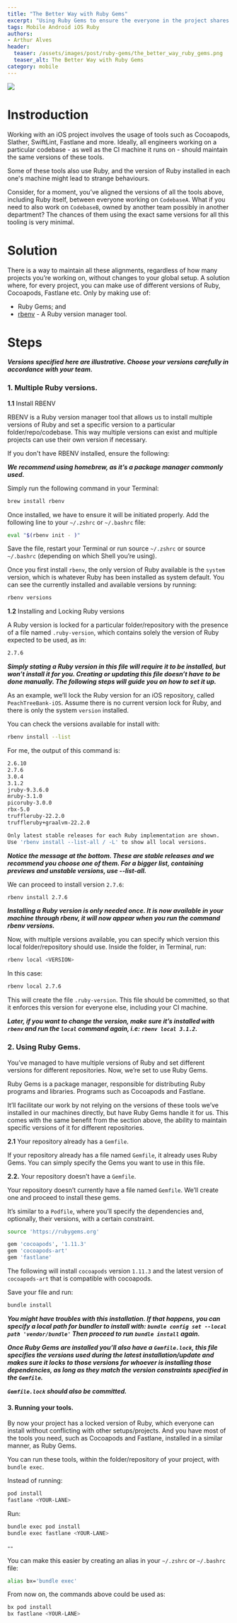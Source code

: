 ```yaml
---
title: "The Better Way with Ruby Gems"
excerpt: "Using Ruby Gems to ensure the everyone in the project shares the same setup."
tags: Mobile Android iOS Ruby
authors:
- Arthur Alves
header:
  teaser: /assets/images/post/ruby-gems/the_better_way_ruby_gems.png
  teaser_alt: The Better Way with Ruby Gems
category: mobile
---
```


![](/assets/images/post/ruby-gems/the_better_way_ruby_gems.png)

# Instroduction

Working with an iOS project involves the usage of tools such as Cocoapods, Slather, SwiftLint, Fastlane and more. Ideally, all engineers working on a particular codebase - as well as the CI machine it runs on - should maintain the same versions of these tools.

Some of these tools also use Ruby, and the version of Ruby installed in each one's machine might lead to strange behaviours.

Consider, for a moment, you’ve aligned the versions of all the tools above, including Ruby itself, between everyone working on `CodebaseA`. What if you need to also work on `CodebaseB`, owned by another team possibly in another department? The chances of them using the exact same versions for all this tooling is very minimal.

# Solution

There is a way to maintain all these alignments, regardless of how many projects you’re working on, without changes to your global setup. A solution where, for every project, you can make use of different versions of Ruby, Cocoapods, Fastlane etc. Only by making use of:

* Ruby Gems; and
* [rbenv](https://github.com/rbenv/rbenv) - A Ruby version manager tool.

# Steps

**_Versions specified here are illustrative. Choose your versions carefully in accordance with your team._**

### **1.** Multiple Ruby versions.

**1.1** Install RBENV

RBENV is a Ruby version manager tool that allows us to install multiple versions of Ruby and set a specific version to a particular folder/repo/codebase. This way multiple versions can exist and multiple projects can use their own version if necessary.

If you don't have RBENV installed, ensure the following:

**_We recommend using homebrew, as it’s a package manager commonly used._**

Simply run the following command in your Terminal:

```bash
brew install rbenv
```

Once installed, we have to ensure it will be initiated properly. Add the following line to your `~/.zshrc` or `~/.bashrc` file:

```bash
eval "$(rbenv init - )"
```

Save the file, restart your Terminal or run source `~/.zshrc` or source `~/.bashrc` (depending on which Shell you’re using).

Once you first install `rbenv`, the only version of Ruby available is the `system` version, which is whatever Ruby has been installed as system default. You can see the currently installed and available versions by running:

```bash
rbenv versions
```

**1.2** Installing and Locking Ruby versions

A Ruby version is locked for a particular folder/repository with the presence of a file named `.ruby-version`, which contains solely the version of Ruby expected to be used, as in:

```bash
2.7.6
```

**_Simply stating a Ruby version in this file will require it to be installed, but won’t install it for you. Creating or updating this file doesn’t have to be done manually. The following steps will guide you on how to set it up._**

As an example, we’ll lock the Ruby version for an iOS repository, called `PeachTreeBank-iOS`. Assume there is no current version lock for Ruby, and there is only the system `version` installed.

You can check the versions available for install with:

```bash
rbenv install --list
```

For me, the output of this command is:

```bash
2.6.10
2.7.6
3.0.4
3.1.2
jruby-9.3.6.0
mruby-3.1.0
picoruby-3.0.0
rbx-5.0
truffleruby-22.2.0
truffleruby+graalvm-22.2.0

Only latest stable releases for each Ruby implementation are shown.
Use 'rbenv install --list-all / -L' to show all local versions.
```

**_Notice the message at the bottom. These are stable releases and we recommend you choose one of them. For a bigger list, containing previews and unstable versions, use --list-all._**

We can proceed to install version `2.7.6`:

```bash
rbenv install 2.7.6
```

**_Installing a Ruby version is only needed once. It is now available in your machine through rbenv, it will now appear when you run the command rbenv versions._**

Now, with multiple versions available, you can specify which version this local folder/repository should use. Inside the folder, in Terminal, run:

```bash
rbenv local <VERSION>
```

In this case:

```bash
rbenv local 2.7.6
```

This will create the file `.ruby-version`. This file should be committed, so that it enforces this version for everyone else, including your CI machine.

**_Later, if you want to change the version, make sure it’s installed with `rbenv` and run the `local` command again, i.e: `rbenv local 3.1.2`._**

### **2.** Using Ruby Gems.

You’ve managed to have multiple versions of Ruby and set different versions for different repositories. Now, we’re set to use Ruby Gems.

Ruby Gems is a package manager, responsible for distributing Ruby programs and libraries. Programs such as Cocoapods and Fastlane.

It’ll facilitate our work by not relying on the versions of these tools we’ve installed in our machines directly, but have Ruby Gems handle it for us. This comes with the same benefit from the section above, the ability to maintain specific versions of it for different repositories.

**2.1** Your repository already has a `Gemfile`.

If your repository already has a file named `Gemfile`, it already uses Ruby Gems. You can simply specify the Gems you want to use in this file.

**2.2.** Your repository doesn’t have a `Gemfile`.

Your repository doesn’t currently have a file named `Gemfile`. We’ll create one and proceed to install these gems.

It’s similar to a `Podfile`, where you’ll specify the dependencies and, optionally, their versions, with a certain constraint.

```bash
source 'https://rubygems.org'

gem 'cocoapods', '1.11.3'
gem 'cocoapods-art'
gem 'fastlane'
```

The following will install `cocoapods` version `1.11.3` and the latest version of `cocoapods-art` that is compatible with cocoapods.

Save your file and run:

```bash
bundle install
```

**_You might have troubles with this installation. If that happens, you can specify a local path for bundler to install with: `bundle config set --local path 'vendor/bundle'`
Then proceed to run `bundle install` again._**

**_Once Ruby Gems are installed you’ll also have a `Gemfile.lock`, this file specifies the versions used during the latest installation/update and makes sure it locks to those versions for whoever is installing those dependencies, as long as they match the version constraints specified in the `Gemfile`._**

**_`Gemfile.lock` should also be committed._**


#### **3.** Running your tools.

By now your project has a locked version of Ruby, which everyone can install without conflicting with other setups/projects. And you have most of the tools you need, such as Cocoapods and Fastlane, installed in a similar manner, as Ruby Gems.

You can run these tools, within the folder/repository of your project, with `bundle exec`.

Instead of running:

```bash
pod install
fastlane <YOUR-LANE>
```

Run:

```bash
bundle exec pod install
bundle exec fastlane <YOUR-LANE>
```

--

You can make this easier by creating an alias in your `~/.zshrc` or `~/.bashrc` file:

```bash
alias bx='bundle exec'
```

From now on, the commands above could be used as:

```bash
bx pod install
bx fastlane <YOUR-LANE>
```
